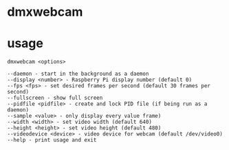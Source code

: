 # dmxwebcam

# usage

	dmxwebcam <options>

	--daemon - start in the background as a daemon
	--display <number> - Raspberry Pi display number (default 0)
	--fps <fps> - set desired frames per second (default 30 frames per second)
	--fullscreen - show full screen
	--pidfile <pidfile> - create and lock PID file (if being run as a daemon)
	--sample <value> - only display every value frame)
	--width <width> - set video width (default 640)
	--height <height> - set video height (default 480)
	--videodevice <device> - video device for webcam (default /dev/video0)
	--help - print usage and exit

